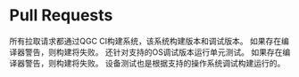 # Pull Requests

所有拉取请求都通过QGC CI构建系统，该系统构建版本和调试版本。 如果存在编译器警告，则构建将失败。 还针对支持的OS调试版本运行单元测试。 如果存在编译器警告，则构建将失败。 设备测试也是根据支持的操作系统调试构建运行的。
